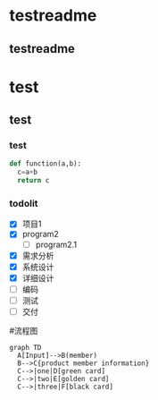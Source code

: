 # testreadme

testreadme
-----
# test  
## test  
### test  

```python
def function(a,b):
  c=a+b
  return c
```

### todolit
- [x] 项目1  
- [x] program2  
  - [ ] program2.1  

- [x] 需求分析
- [x] 系统设计
- [x] 详细设计
- [ ] 编码
- [ ] 测试
- [ ] 交付

#流程图
```
graph TD
  A[Input]-->B(member)
  B-->C{product member information}
  C-->|one|D[green card]
  C-->|two|E[golden card]
  C-->|three|F[black card]
```
